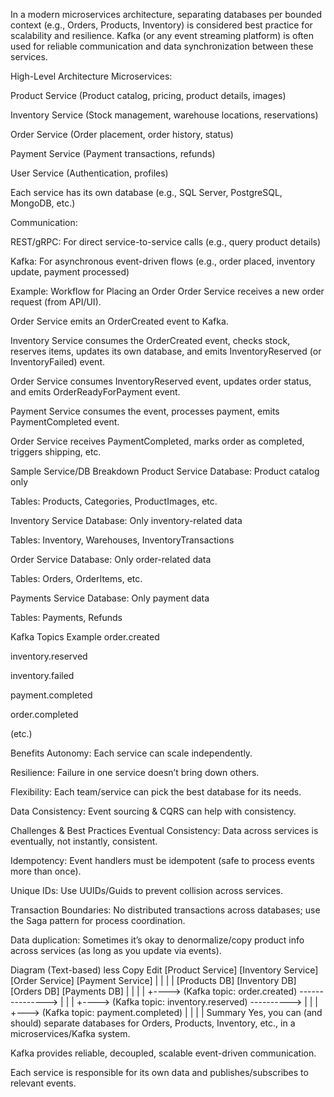 
In a modern microservices architecture, separating databases per bounded context (e.g., Orders, Products, Inventory)
is considered best practice for scalability and resilience. Kafka (or any event streaming platform) is often used for 
reliable communication and data synchronization between these services.

High-Level Architecture
Microservices:

Product Service (Product catalog, pricing, product details, images)

Inventory Service (Stock management, warehouse locations, reservations)

Order Service (Order placement, order history, status)

Payment Service (Payment transactions, refunds)

User Service (Authentication, profiles)

Each service has its own database
(e.g., SQL Server, PostgreSQL, MongoDB, etc.)

Communication:

REST/gRPC: For direct service-to-service calls (e.g., query product details)

Kafka: For asynchronous event-driven flows (e.g., order placed, inventory update, payment processed)

Example: Workflow for Placing an Order
Order Service receives a new order request (from API/UI).

Order Service emits an OrderCreated event to Kafka.

Inventory Service consumes the OrderCreated event, checks stock, reserves items, updates its own database, and emits InventoryReserved (or InventoryFailed) event.

Order Service consumes InventoryReserved event, updates order status, and emits OrderReadyForPayment event.

Payment Service consumes the event, processes payment, emits PaymentCompleted event.

Order Service receives PaymentCompleted, marks order as completed, triggers shipping, etc.

Sample Service/DB Breakdown
Product Service
Database: Product catalog only

Tables: Products, Categories, ProductImages, etc.

Inventory Service
Database: Only inventory-related data

Tables: Inventory, Warehouses, InventoryTransactions

Order Service
Database: Only order-related data

Tables: Orders, OrderItems, etc.

Payments Service
Database: Only payment data

Tables: Payments, Refunds

Kafka Topics Example
order.created

inventory.reserved

inventory.failed

payment.completed

order.completed

(etc.)

Benefits
Autonomy: Each service can scale independently.

Resilience: Failure in one service doesn’t bring down others.

Flexibility: Each team/service can pick the best database for its needs.

Data Consistency: Event sourcing & CQRS can help with consistency.

Challenges & Best Practices
Eventual Consistency: Data across services is eventually, not instantly, consistent.

Idempotency: Event handlers must be idempotent (safe to process events more than once).

Unique IDs: Use UUIDs/Guids to prevent collision across services.

Transaction Boundaries: No distributed transactions across databases; use the Saga pattern for process coordination.

Data duplication: Sometimes it’s okay to denormalize/copy product info across services (as long as you update via events).

Diagram (Text-based)
less
Copy
Edit
[Product Service]        [Inventory Service]         [Order Service]         [Payment Service]
     |                        |                           |                         |
 [Products DB]           [Inventory DB]               [Orders DB]               [Payments DB]
     |                        |                           |                         |
     +----> (Kafka topic: order.created) ---------------> |                         |
     |                        +----> (Kafka topic: inventory.reserved) ----------> |
     |                        |                           +---> (Kafka topic: payment.completed)
     |                        |                           |                         |
Summary
Yes, you can (and should) separate databases for Orders, Products, Inventory, etc., in a microservices/Kafka system.

Kafka provides reliable, decoupled, scalable event-driven communication.

Each service is responsible for its own data and publishes/subscribes to relevant events.

